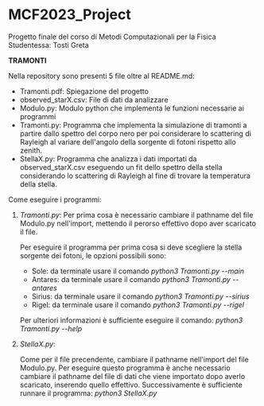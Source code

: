 # MCF2023_Project

Progetto finale del corso di Metodi Computazionali per la Fisica 
Studentessa: Tosti Greta

**TRAMONTI**

Nella repository sono presenti 5 file oltre al README.md:

 - Tramonti.pdf: Spiegazione del progetto
 - observed_starX.csv: File di dati da analizzare
 - Modulo.py: Modulo python che implementa le funzioni necessarie ai programmi
 - Tramonti.py: Programma che implementa la simulazione di tramonti a partire dallo spettro del corpo nero per poi considerare lo scattering di Rayleigh al variare dell'angolo della sorgente di fotoni rispetto allo zenith.
 - StellaX.py: Programma che analizza i dati importati da observed_starX.csv eseguendo un fit dello spettro della stella considerando lo scattering di Rayleigh al fine di trovare la temperatura della stella.

Come eseguire i programmi:

1) _Tramonti.py_:
   Per prima cosa è necessario cambiare il pathname del file Modulo.py nell'import, mettendo il 	perorso effettivo dopo aver scaricato il file.
   
   Per eseguire il programma per prima cosa si deve scegliere la stella sorgente dei 		fotoni, le opzioni possibili sono:
   
   - Sole: da terminale usare il comando      _python3_ _Tramonti.py_ _--main_
   - Antares: da terminale usare il comando      _python3_ _Tramonti.py_ _--antares_
   - Sirius: da terminale usare il comando      _python3_ _Tramonti.py_ _--sirius_
   - Rigel: da terminale usare il comando      _python3_ _Tramonti.py_ _--rigel_
   
   Per ulteriori informazioni è sufficiente eseguire il comando:   _python3_ _Tramonti.py_ _--help_
   
2) _StellaX.py_:

   Come per il file precendente, cambiare il pathname nell'import del file Modulo.py.
   Per eseguire questo programma è anche necessario cambiare il pathname del file di dati che viene importato dopo averlo scaricato, inserendo quello effettivo.
   Successivamente è sufficiente runnare il programma:    _python3_ _StellaX.py_

